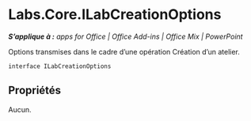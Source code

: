 
# Labs.Core.ILabCreationOptions

 _**S’applique à :** apps for Office | Office Add-ins | Office Mix | PowerPoint_

Options transmises dans le cadre d’une opération Création d’un atelier.

```
interface ILabCreationOptions
```


## Propriétés

Aucun.

